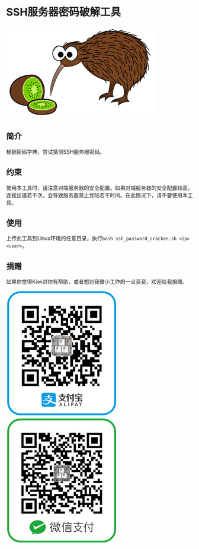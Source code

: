 # SSH服务器密码破解工具

![kiwi and kiwi bird](images/kiwi_and_kiwi_bird.png)  

## 简介

根据密码字典，尝试猜测SSH服务器密码。  

## 约束

使用本工具时，请注意对端服务器的安全配置。如果对端服务器的安全配置较高，连接出错若干次，会导致服务器禁止登陆若干时间。在此情况下，请不要使用本工具。  

## 使用

上传此工具到Linux环境的任意目录，执行`bash ssh_password_cracker.sh <ip> <user>`。  

## 捐赠

如果你觉得Kiwi对你有帮助，或者想对我微小工作的一点资瓷，欢迎给我捐赠。  

<img src="images/qrcode_alipay.jpg"><img src="images/qrcode_wechat.jpg">  
